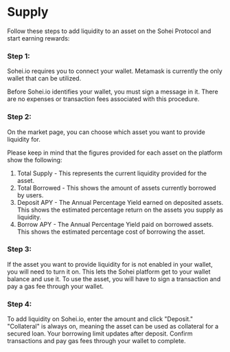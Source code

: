 # Supply

Follow these steps to add liquidity to an asset on the Sohei Protocol and start earning rewards:

### Step 1:

Sohei.io requires you to connect your wallet. Metamask is currently the only wallet that can be utilized.

Before Sohei.io identifies your wallet, you must sign a message in it. There are no expenses or transaction fees associated with this procedure.

### **Step 2:**

On the market page, you can choose which asset you want to provide liquidity for.

Please keep in mind that the figures provided for each asset on the platform show the following:

1. Total Supply - This represents the current liquidity provided for the asset.
2. Total Borrowed - This shows the amount of assets currently borrowed by users.
3. Deposit APY - The Annual Percentage Yield earned on deposited assets. This shows the estimated percentage return on the assets you supply as liquidity.
4. Borrow APY - The Annual Percentage Yield paid on borrowed assets. This shows the estimated percentage cost of borrowing the asset.

### Step 3:

If the asset you want to provide liquidity for is not enabled in your wallet, you will need to turn it on. This lets the Sohei platform get to your wallet balance and use it. To use the asset, you will have to sign a transaction and pay a gas fee through your wallet.

### Step 4:&#x20;

To add liquidity on Sohei.io, enter the amount and click "Deposit." "Collateral" is always on, meaning the asset can be used as collateral for a secured loan. Your borrowing limit updates after deposit. Confirm transactions and pay gas fees through your wallet to complete.

